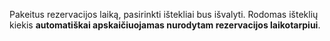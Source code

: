 Pakeitus rezervacijos laiką, pasirinkti ištekliai bus išvalyti.  Rodomas išteklių kiekis **automatiškai apskaičiuojamas nurodytam rezervacijos laikotarpiui**.